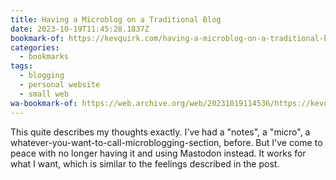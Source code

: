 ```yaml
---
title: Having a Microblog on a Traditional Blog
date: 2023-10-19T11:45:28.1837Z
bookmark-of: https://kevquirk.com/having-a-microblog-on-a-traditional-blog
categories:
  - bookmarks
tags:
  - blogging
  - personal website
  - small web
wa-bookmark-of: https://web.archive.org/web/20231019114536/https://kevquirk.com/having-a-microblog-on-a-traditional-blog
---
```


This quite describes my thoughts exactly. I've had a "notes", a "micro", a whatever-you-want-to-call-microblogging-section, before. But I've come to peace with no longer having it and using Mastodon instead. It works for what I want, which is similar to the feelings described in the post.
